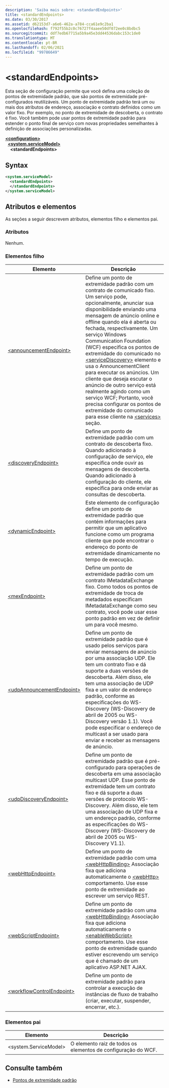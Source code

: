 ```yaml
---
description: 'Saiba mais sobre: <standardEndpoints>'
title: <standardEndpoints>
ms.date: 03/30/2017
ms.assetid: d62153d7-a6e6-462a-a784-cca61e9c2ba1
ms.openlocfilehash: f792f55b2c0c76727f4aaee50df072ee0c8bdbc5
ms.sourcegitcommit: ddf7edb67715a5b9a45e3dd44536dabc153c1de0
ms.translationtype: MT
ms.contentlocale: pt-BR
ms.lasthandoff: 02/06/2021
ms.locfileid: "99786649"
---
```

# \<standardEndpoints>

Esta seção de configuração permite que você defina uma coleção de pontos de extremidade padrão, que são pontos de extremidade pré-configurados reutilizáveis. Um ponto de extremidade padrão terá um ou mais dos atributos de endereço, associação e contrato definidos como um valor fixo. Por exemplo, no ponto de extremidade de descoberta, o contrato é fixo. Você também pode usar pontos de extremidade padrão para estender o ponto final de serviço com novas propriedades semelhantes à definição de associações personalizadas.  
  
[**\<configuration>**](../configuration-element.md)\
&nbsp;&nbsp;[**\<system.serviceModel>**](system-servicemodel.md)\
&nbsp;&nbsp;&nbsp;&nbsp;**\<standardEndpoints>**  
  
## <a name="syntax"></a>Syntax  
  
```xml  
<system.serviceModel>
  <standardEndpoints>
  </standardEndpoints>
</system.serviceModel>
```  
  
## <a name="attributes-and-elements"></a>Atributos e elementos  

 As seções a seguir descrevem atributos, elementos filho e elementos pai.  
  
### <a name="attributes"></a>Atributos  

 Nenhum.  
  
### <a name="child-elements"></a>Elementos filho  
  
|Elemento|Descrição|  
|-------------|-----------------|  
|[\<announcementEndpoint>](announcementendpoint.md)|Define um ponto de extremidade padrão com um contrato de comunicado fixo. Um serviço pode, opcionalmente, anunciar sua disponibilidade enviando uma mensagem de anúncio online e offline quando ela é aberta ou fechada, respectivamente. Um serviço Windows Communication Foundation (WCF) especifica os pontos de extremidade do comunicado no [\<serviceDiscovery>](servicediscovery.md) elemento e usa o AnnouncementClient para executar os anúncios. Um cliente que deseja escutar o anúncio de outro serviço está realmente agindo como um serviço WCF; Portanto, você precisa configurar os pontos de extremidade do comunicado para esse cliente na [\<services>](services.md) seção.|  
|[\<discoveryEndpoint>](discoveryendpoint.md)|Define um ponto de extremidade padrão com um contrato de descoberta fixo. Quando adicionado à configuração de serviço, ele especifica onde ouvir as mensagens de descoberta. Quando adicionado à configuração do cliente, ele especifica para onde enviar as consultas de descoberta.|  
|[\<dynamicEndpoint>](dynamicendpoint.md)|Este elemento de configuração define um ponto de extremidade padrão que contém informações para permitir que um aplicativo funcione como um programa cliente que pode encontrar o endereço do ponto de extremidade dinamicamente no tempo de execução.|  
|[\<mexEndpoint>](mexendpoint.md)|Define um ponto de extremidade padrão com um contrato IMetadataExchange fixo. Como todos os pontos de extremidade de troca de metadados especificam IMetadataExchange como seu contrato, você pode usar esse ponto padrão em vez de definir um para você mesmo.|  
|[\<udpAnnouncementEndpoint>](udpannouncementendpoint.md)|Define um ponto de extremidade padrão que é usado pelos serviços para enviar mensagens de anúncio por uma associação UDP. Ele tem um contrato fixo e dá suporte a duas versões de descoberta. Além disso, ele tem uma associação de UDP fixa e um valor de endereço padrão, conforme as especificações do WS-Discovery (WS-Discovery de abril de 2005 ou WS-Discovery versão 1.1). Você pode especificar o endereço de multicast a ser usado para enviar e receber as mensagens de anúncio.|  
|[\<udpDiscoveryEndpoint>](udpdiscoveryendpoint.md)|Define um ponto de extremidade padrão que é pré-configurado para operações de descoberta em uma associação multicast UDP. Esse ponto de extremidade tem um contrato fixo e dá suporte a duas versões de protocolo WS-Discovery. Além disso, ele tem uma associação de UDP fixa e um endereço padrão, conforme as especificações do WS-Discovery (WS-Discovery de abril de 2005 ou WS-Discovery V1.1).|  
|[\<webHttpEndpoint>](webhttpendpoint.md)|Define um ponto de extremidade padrão com uma [\<webHttpBinding>](webhttpbinding.md) Associação fixa que adiciona automaticamente o [\<webHttp>](webhttp.md) comportamento. Use esse ponto de extremidade ao escrever um serviço REST.|  
|[\<webScriptEndpoint>](webscriptendpoint.md)|Define um ponto de extremidade padrão com uma [\<webHttpBinding>](webhttpbinding.md) Associação fixa que adiciona automaticamente o [\<enableWebScript>](enablewebscript.md) comportamento. Use esse ponto de extremidade quando estiver escrevendo um serviço que é chamado de um aplicativo ASP.NET AJAX.|  
|[\<workflowControlEndpoint>](workflowcontrolendpoint.md)|Define um ponto de extremidade padrão para controlar a execução de instâncias de fluxo de trabalho (criar, executar, suspender, encerrar, etc.).|  
  
### <a name="parent-elements"></a>Elementos pai  
  
|Elemento|Descrição|  
|-------------|-----------------|  
|\<system.ServiceModel>|O elemento raiz de todos os elementos de configuração do WCF.|  
  
## <a name="see-also"></a>Consulte também

- [Pontos de extremidade padrão](../../../wcf/feature-details/standard-endpoints.md)
